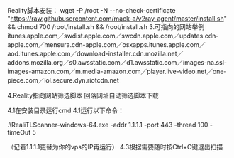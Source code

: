 Reality脚本安装：
wget -P /root -N --no-check-certificate "https://raw.githubusercontent.com/mack-a/v2ray-agent/master/install.sh" && chmod 700 /root/install.sh && /root/install.sh
3.可指向的网站举例
itunes.apple.com／swdist.apple.com／swcdn.apple.com／updates.cdn-apple.com／mensura.cdn-apple.com／osxapps.itunes.apple.com／aod.itunes.apple.com／download-installer.cdn.mozilla.net／addons.mozilla.org／s0.awsstatic.com／d1.awsstatic.com／images-na.ssl-images-amazon.com／m.media-amazon.com／player.live-video.net／one-piece.com／lol.secure.dyn.riotcdn.net

4.Reality指向网站筛选脚本
回落网址自动筛选脚本下载

4.1在安装目录运行cmd
4.1运行以下命令：

.\RealiTLScanner-windows-64.exe -addr 1.1.1.1 -port 443 -thread 100 -timeOut 5

（记着1.1.1.1更替为你的vps的IP再运行）
4.3根据需要随时按Ctrl+C键退出扫描
